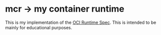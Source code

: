 # mcr -> my container runtime
This is my implementation of the [OCI Runtime Spec](https://github.com/opencontainers/runtime-spec). This is intended to be mainly for educational purposes.
